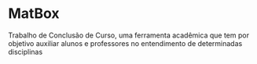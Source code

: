 # MatBox
Trabalho de Conclusão de Curso, uma ferramenta acadêmica que tem por objetivo auxiliar alunos e professores no entendimento de determinadas disciplinas
